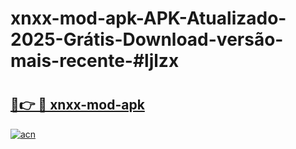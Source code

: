 # xnxx-mod-apk-APK-Atualizado-2025-Grátis-Download-versão-mais-recente-#ljlzx

# <h2><a href="https://ainizakaria.my?title=xnxx-mod-apk&ref=24M">🔗👉 🔴 xnxx-mod-apk</a></h2>

[![acn](https://github.com/user-attachments/assets/0f9c940e-d8b0-45ae-aac7-cd30a18b3e1c)](https://ainizakaria.my?title=xnxx-mod-apk&ref=24M)

